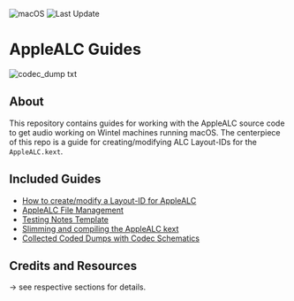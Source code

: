 ![macOS](https://img.shields.io/badge/Supported_macOS:-≤13.3_beta-white.svg) ![Last Update](https://img.shields.io/badge/Last_Update_(yy/mm/dd):-23.04.11-blueviolet.svg)

# AppleALC Guides

![codec_dump txt](https://user-images.githubusercontent.com/76865553/179084535-62f3634b-8e3e-4807-b0c1-bb04c035c5e0.svg)

## About

This repository contains guides for working with the AppleALC source code to get audio working on Wintel machines running macOS. The centerpiece of this repo is a guide for creating/modifying ALC Layout-IDs for the `AppleALC.kext`.

## Included Guides

- [How to create/modify a Layout-ID for AppleALC](https://github.com/5T33Z0/AppleALC-Guides/tree/main/AppleALC_Layout-ID)
- [AppleALC File Management](https://github.com/5T33Z0/AppleALC-Guides/tree/main/File_Management)
- [Testing Notes Template](https://github.com/5T33Z0/AppleALC-Guides/blob/main/AppleALC_Layout-ID/Testing_Notes.md)
- [Slimming and compiling the AppleALC kext](https://github.com/5T33Z0/AppleALC-Guides/tree/main/Slimming_AppleALC)
- [Collected Coded Dumps with Codec Schematics](https://github.com/5T33Z0/AppleALC-Guides/tree/main/Codec_Dumps)

## Credits and Resources
&rarr; see respective sections for details.
